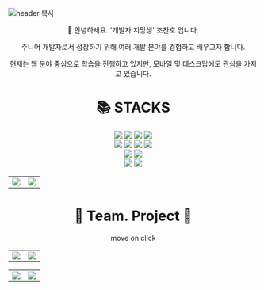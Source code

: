 ![header 복사](https://github.com/chanhocode/chanhocode/assets/105937460/c8089c3f-d96c-4cbf-8dd4-7d07862d4854)

<div align=center>
<p>👋 안녕하세요. '개발자 지망생' 조찬호 입니다.</p>
<p>주니어 개발자로서 성장하기 위해 여러 개발 분야를 경험하고 배우고자 합니다.</p>
<p>현재는 웹 분야 중심으로 학습을 진행하고 있지만, 모바일 및 데스크탑에도 관심을 가지고 있습니다.</p>

</div>

<div align=center><h1>📚 STACKS</h1></div>
<div align=center>
  <img src="https://img.shields.io/badge/html5-E34F26?style=for-the-badge&logo=html5&logoColor=white">
  <img src="https://img.shields.io/badge/css-1572B6?style=for-the-badge&logo=css3&logoColor=white">
  <img src="https://img.shields.io/badge/javascript-F7DF1E?style=for-the-badge&logo=javascript&logoColor=black">
  <img src="https://img.shields.io/badge/react-61DAFB?style=for-the-badge&logo=react&logoColor=black">
  <br/>
  
  <img src="https://img.shields.io/badge/node.js-339933?style=for-the-badge&logo=Node.js&logoColor=white">
  <img src="https://img.shields.io/badge/express-000000?style=for-the-badge&logo=express&logoColor=white">
  <img src="https://img.shields.io/badge/Java-007396?style=for-the-badge&logo=Java&logoColor=white">
  <img src="https://img.shields.io/badge/springboot-6DB33F?style=for-the-badge&logo=springboot&logoColor=white">
  <br/>

  <img src="https://img.shields.io/badge/mysql-4479A1?style=for-the-badge&logo=mysql&logoColor=white">
  <img src="https://img.shields.io/badge/postgresql-4169E1?style=for-the-badge&logo=postgresql&logoColor=white">
    <br/>

   <img src="https://img.shields.io/badge/cpp-00599C?style=for-the-badge&logo=cplusplus&logoColor=white">
   <img src="https://img.shields.io/badge/python-3776AB?style=for-the-badge&logo=python&logoColor=white">

</div>

<p>
</p>

<table>
  <tr>
    <td valign="top"><img src="https://github-readme-stats.vercel.app/api?username=chanhocode&show_icons=true&theme=tokyonight"/></td>
    <td valign="top"><img src="https://github-readme-stats.vercel.app/api/top-langs/?username=chanhocode&layout=compact&theme=dracula"/></td>
  </tr>
</table>

<div align=center>
  <h1>🤜 Team. Project 🤛</h1>
  <p>move on click</p>  
</div>

<table>
  <tr>
    <a href="https://github.com/SPOT-TEAM-PJ">
    <td valign="top"><img src="https://github.com/chanhocode/chanhocode/assets/105937460/90a452cb-8997-4eea-b4ac-0ba35117dcd9"/></td>
    </a>
    <td valign="top"><img src="https://github.com/chanhocode/chanhocode/assets/105937460/469e0d87-651c-407e-baad-d3dd4fc056e3"/></td>
  </tr>
</table>
<table>
  <tr>
    <a href="https://github.com/PJ-TEAM-Vitamin">
    <td valign="top"><img src="https://github.com/chanhocode/chanhocode/assets/105937460/9db4c790-dfc3-483f-9efc-4365184224c8"/></td>
    </a>
    <td valign="top"><img src="https://github.com/chanhocode/chanhocode/assets/105937460/e221617c-cb4f-4aaf-9c52-d47575e5e7b3"/></td>
  </tr>
</table>
